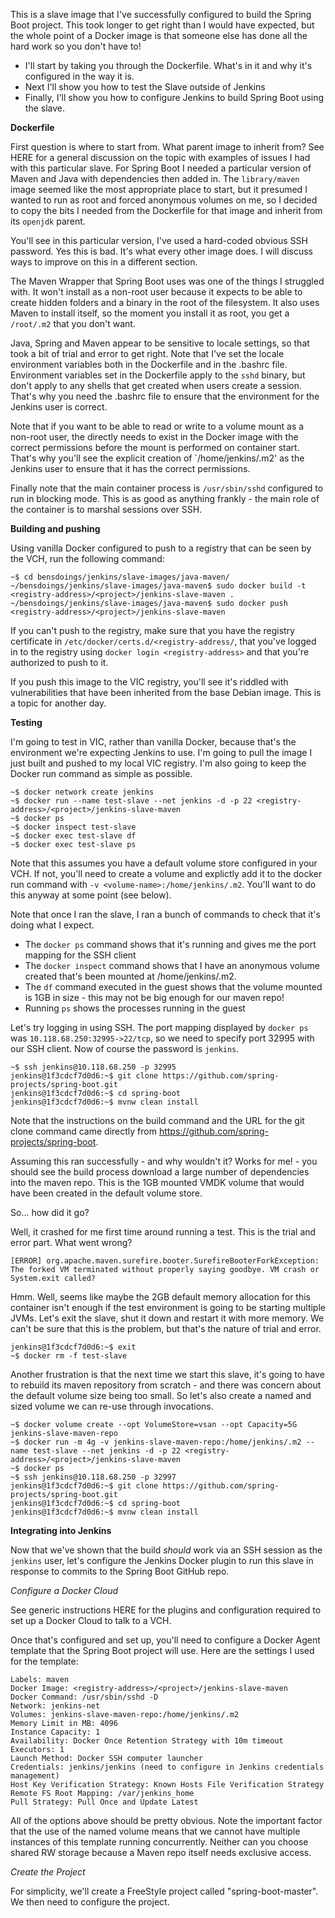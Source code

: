 This is a slave image that I've successfully configured to build the Spring Boot project. This took longer to get right than I would have expected, but the whole point of a Docker image is that someone else has done all the hard work so you don't have to!

 - I'll start by taking you through the Dockerfile. What's in it and why it's configured in the way it is.
 - Next I'll show you how to test the Slave outside of Jenkins
 - Finally, I'll show you how to configure Jenkins to build Spring Boot using the slave.
 
 **Dockerfile**

First question is where to start from. What parent image to inherit from? See HERE for a general discussion on the topic with examples of issues I had with this particular slave. For Spring Boot I needed a particular version of Maven and Java with dependencies then added in. The `library/maven` image seemed like the most appropriate place to start, but it presumed I wanted to run as root and forced anonymous volumes on me, so I decided to copy the bits I needed from the Dockerfile for that image and inherit from its `openjdk` parent.

You'll see in this particular version, I've used a hard-coded obvious SSH password. Yes this is bad. It's what every other image does. I will discuss ways to improve on this in a different section.

The Maven Wrapper that Spring Boot uses was one of the things I struggled with. It won't install as a non-root user because it expects to be able to create hidden folders and a binary in the root of the filesystem. It also uses Maven to install itself, so the moment you install it as root, you get a `/root/.m2` that you don't want.

Java, Spring and Maven appear to be sensitive to locale settings, so that took a bit of trial and error to get right. Note that I've set the locale environment variables both in the Dockerfile and in the .bashrc file. Environment variables set in the Dockerfile apply to the `sshd` binary, but don't apply to any shells that get created when users create a session. That's why you need the .bashrc file to ensure that the environment for the Jenkins user is correct.

Note that if you want to be able to read or write to a volume mount as a non-root user, the directly needs to exist in the Docker image with the correct permissions before the mount is performed on container start. That's why you'll see the explicit creation of `/home/jenkins/.m2' as the Jenkins user to ensure that it has the correct permissions.

Finally note that the main container process is `/usr/sbin/sshd` configured to run in blocking mode. This is as good as anything frankly - the main role of the container is to marshal sessions over SSH.

**Building and pushing**

Using vanilla Docker configured to push to a registry that can be seen by the VCH, run the following command:

```
~$ cd bensdoings/jenkins/slave-images/java-maven/
~/bensdoings/jenkins/slave-images/java-maven$ sudo docker build -t <registry-address>/<project>/jenkins-slave-maven .
~/bensdoings/jenkins/slave-images/java-maven$ sudo docker push <registry-address>/<project>/jenkins-slave-maven
```
If you can't push to the registry, make sure that you have the registry certificate in `/etc/docker/certs.d/<registry-address/`, that you've logged in to the registry using `docker login <registry-address>` and that you're authorized to push to it.

If you push this image to the VIC registry, you'll see it's riddled with vulnerabilities that have been inherited from the base Debian image. This is a topic for another day.

**Testing**

I'm going to test in VIC, rather than vanilla Docker, because that's the environment we're expecting Jenkins to use. I'm going to pull the image I just built and pushed to my local VIC registry. I'm also going to keep the Docker run command as simple as possible.

```
~$ docker network create jenkins
~$ docker run --name test-slave --net jenkins -d -p 22 <registry-address>/<project>/jenkins-slave-maven
~$ docker ps
~$ docker inspect test-slave
~$ docker exec test-slave df
~$ docker exec test-slave ps
```
Note that this assumes you have a default volume store configured in your VCH. If not, you'll need to create a volume and explictly add it to the docker run command with `-v <volume-name>:/home/jenkins/.m2`. You'll want to do this anyway at some point (see below).

Note that once I ran the slave, I ran a bunch of commands to check that it's doing what I expect. 
 - The `docker ps` command shows that it's running and gives me the port mapping for the SSH client
 - The `docker inspect` command shows that I have an anonymous volume created that's been mounted at /home/jenkins/.m2. 
 - The `df` command executed in the guest shows that the volume mounted is 1GB in size - this may not be big enough for our maven repo!
 - Running `ps` shows the processes running in the guest
 
Let's try logging in using SSH. The port mapping displayed by `docker ps` was `10.118.68.250:32995->22/tcp`, so we need to specify port 32995 with our SSH client. Now of course the password is `jenkins`.

```
~$ ssh jenkins@10.118.68.250 -p 32995
jenkins@1f3cdcf7d0d6:~$ git clone https://github.com/spring-projects/spring-boot.git
jenkins@1f3cdcf7d0d6:~$ cd spring-boot
jenkins@1f3cdcf7d0d6:~$ mvnw clean install
```
Note that the instructions on the build command and the URL for the git clone command came directly from https://github.com/spring-projects/spring-boot.

Assuming this ran successfully - and why wouldn't it? Works for me! - you should see the build process download a large number of dependencies into the maven repo. This is the 1GB mounted VMDK volume that would have been created in the default volume store.

So... how did it go?

Well, it crashed for me first time around running a test. This is the trial and error part. What went wrong?

```
[ERROR] org.apache.maven.surefire.booter.SurefireBooterForkException: The forked VM terminated without properly saying goodbye. VM crash or System.exit called?
```
Hmm. Well, seems like maybe the 2GB default memory allocation for this container isn't enough if the test environment is going to be starting multiple JVMs. Let's exit the slave, shut it down and restart it with more memory. We can't be sure that this is the problem, but that's the nature of trial and error.

```
jenkins@1f3cdcf7d0d6:~$ exit
~$ docker rm -f test-slave
```
Another frustration is that the next time we start this slave, it's going to have to rebuild its maven repository from scratch - and there was concern about the default volume size being too small. So let's also create a named and sized volume we can re-use through invocations.

```
~$ docker volume create --opt VolumeStore=vsan --opt Capacity=5G jenkins-slave-maven-repo
~$ docker run -m 4g -v jenkins-slave-maven-repo:/home/jenkins/.m2 --name test-slave --net jenkins -d -p 22 <registry-address>/<project>/jenkins-slave-maven
~$ docker ps
~$ ssh jenkins@10.118.68.250 -p 32997
jenkins@1f3cdcf7d0d6:~$ git clone https://github.com/spring-projects/spring-boot.git
jenkins@1f3cdcf7d0d6:~$ cd spring-boot
jenkins@1f3cdcf7d0d6:~$ mvnw clean install
```

**Integrating into Jenkins**

Now that we've shown that the build *should* work via an SSH session as the `jenkins` user, let's configure the Jenkins Docker plugin to run this slave in response to commits to the Spring Boot GitHub repo.

_Configure a Docker Cloud_

See generic instructions HERE for the plugins and configuration required to set up a Docker Cloud to talk to a VCH. 

Once that's configured and set up, you'll need to configure a Docker Agent template that the Spring Boot project will use. Here are the settings I used for the template:

```
Labels: maven
Docker Image: <registry-address>/<project>/jenkins-slave-maven
Docker Command: /usr/sbin/sshd -D
Network: jenkins-net
Volumes: jenkins-slave-maven-repo:/home/jenkins/.m2
Memory Limit in MB: 4096
Instance Capacity: 1
Availability: Docker Once Retention Strategy with 10m timeout
Executors: 1
Launch Method: Docker SSH computer launcher
Credentials: jenkins/jenkins (need to configure in Jenkins credentials management)
Host Key Verification Strategy: Known Hosts File Verification Strategy
Remote FS Root Mapping: /var/jenkins_home
Pull Strategy: Pull Once and Update Latest
```

All of the options above should be pretty obvious. Note the important factor that the use of the named volume means that we cannot have multiple instances of this template running concurrently. Neither can you choose shared RW storage because a Maven repo itself needs exclusive access. 

_Create the Project_

For simplicity, we'll create a FreeStyle project called "spring-boot-master". We then need to configure the project. 




